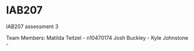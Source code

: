 # IAB207
IAB207 assessment 3

Team Members:
Matilda Teitzel - n10470174
Josh Buckley -
Kyle Johnstone - 
